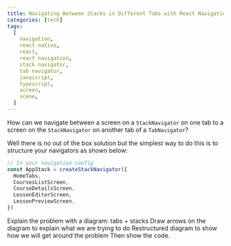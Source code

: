 ```yaml
---
title: Navigating Between Stacks in Different Tabs with React Navigation
categories: [tech]
tags:
  [
    navigation,
    react native,
    react,
    react navigation,
    stack navigator,
    tab navigator,
    javascript,
    typescript,
    screen,
    scene,
  ]
---
```


How can we navigate between a screen on a `StackNavigator` on one tab to a screen on the `StackNavigator` on another tab of a `TabNavigator`?

Well there is no out of the box solution but the simplest way to do this is to structure your navigators as shown below:

```javascript
// In your navigation config
const AppStack = createStackNavigator({
  HomeTabs,
  CoursesListScreen,
  CourseDetailsScreen,
  LessonEditorScreen,
  LessonPreviewScreen,
})
```

Explain the problem with a diagram: tabs + stacks
Draw arrows on the diagram to explain what we are trying to do
Restructured diagram to show how we will get around the problem
Then show the code.
